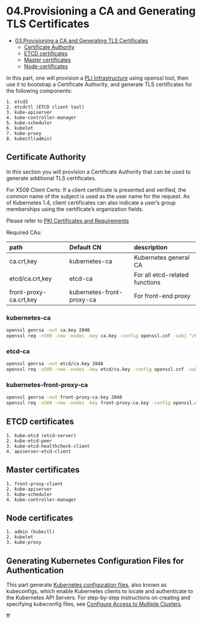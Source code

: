 # 04.Provisioning a CA and Generating TLS Certificates
<!-- TOC -->
 - [03.Provisioning a CA and Generating TLS Certificates](#03Provisioning-a-CA-and-Generating-TLS-Certificates)
   - [Certificate Authority](#Certificate-Authority)
   - [ETCD certificates](#ETCD-certificates)
   - [Master certificates](#Master-certificates)
   - [Node-certificates](#Node-certificates)
<!-- /TOC -->

In this part, one will provision a [PLI Infrastructure](https://en.wikipedia.org/wiki/Public_key_infrastructure) using openssl tool, then use it to bootstrap a Certificate Authority,
and generate TLS certificates for the following components:

    1. etcd3
    2. etcdctl (ETCD client tool)
    3. kube-apiserver
    4. kube-controller-manager
    5. kube-scheduler
    6. kubelet
    7. kube-proxy
    8. kubectl(admin)

## Certificate Authority
  In this section you will provision a Certificate Authority that can be used to generate additional TLS certificates.

  For X509 Client Certs: If a client certificate is presented and verified, the common name of the subject is used as
  the user name for the request. As of Kubernetes 1.4, client certificates can also indicate a user’s group memberships
  using the certificate’s organization fields.

   Please refer to [PKI Certificates and Requirements](https://kubernetes.io/docs/setup/certificates/)

   Required CAs:

   | path                   | Default CN                | description                    |
   | :--------------------  | :------------------------ | :----------------------------  |
   | ca.crt,key             | kubernetes-ca             | Kubernetes general CA          |
   | etcd/ca.crt,key        | etcd-ca                   | For all etcd-related functions |
   | front-proxy-ca.crt,key | kubernetes-front-proxy-ca | For front-end proxy            |

### kubernetes-ca
``` bash
openssl genrsa -out ca.key 2048
openssl req -x509 -new -nodes -key ca.key -config openssl.cnf -subj "/CN=kubernetes-ca" -extensions v3_ca -out ca.crt -days 10000
```

### etcd-ca
``` bash
openssl genrsa -out etcd/ca.key 2048
openssl req -x509 -new -nodes -key etcd/ca.key -config openssl.cnf -subj "/CN=etcd-ca" -extensions v3_ca -out etcd/ca.crt -days 10000
```
### kubernetes-front-proxy-ca
``` bash
openssl genrsa -out front-proxy-ca.key 2048
openssl req -x509 -new -nodes -key front-proxy-ca.key -config openssl.cnf -subj "/CN=kubernetes-front-proxy-ca" -extensions v3_ca -out front-proxy-ca.crt -days 10000
```

## ETCD certificates
    1. kube-etcd (etcd-server)
    2. kube-etcd-peer
    3. kube-etcd-healthcheck-client
    4. apiserver-etcd-client

## Master certificates
    1. front-proxy-client
    2. kube-apiserver
    3. kube-scheduler
    4. kube-controller-manager

## Node certificates
    1. admin (kubectl)
    2. kubelet
    3. kube-proxy


## Generating Kubernetes Configuration Files for Authentication
  This part generate [Kubernetes configuration files](https://kubernetes.io/docs/concepts/configuration/organize-cluster-access-kubeconfig/), also known as kubeconfigs, which enable Kubernetes clients to locate and authenticate to the Kubernetes API Servers.
  For step-by-step instructions on creating and specifying kubeconfig files, see [Configure Access to Multiple Clusters](https://kubernetes.io/docs/tasks/access-application-cluster/configure-access-multiple-clusters/).

  ff
